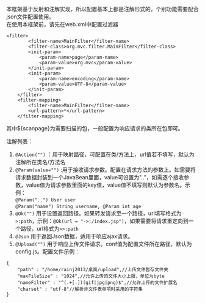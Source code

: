 本框架基于反射和注解实现，所以配置基本上都是注解形式的，个别功能需要配合json文件配置使用。  
在使用本框架前，请先在web.xml中配置过滤器  
  ```
  <filter>
          <filter-name>MainFilter</filter-name>
          <filter-class>org.mvc.filter.MainFilter</filter-class>
          <init-param>
              <param-name>page</param-name>
              <param-value>org.mvc</param-value>
          </init-param>
          <init-param>
              <param-name>encoding</param-name>
              <param-value>UTF-8</param-value>
          </init-param>
      </filter>
      <filter-mapping>
          <filter-name>MainFilter</filter-name>
          <url-pattern>*</url-pattern>
      </filter-mapping>
  ```
  
其中${scanpage}为需要扫描的包，一般配置为响应请求的类所在包即可。  
  
注解列表：  
1. `@Action("")`  ：用于映射路径，可配置在类/方法上，url值若不填写，默认为注解所在类名/方法名  
2. `@Param(value="")`  :用于接收请求参数。配置在请求方法的参数上。如需要将请求数据封装到一个JavaBean里面，value可设置为".."，如需逐个接收参数，value值为请求参数里面的key值，value值不填写则默认为参数名。示例：  
`@Param("..") User user`  
`@Param("name") String username, @Param int age`  
3. `@Ok("")`  用于设置返回路径。如果转发请求至一个路径，url填写格式为`->:path`，示例：`@Ok(url = "->:/index.jsp")`，如果需要将请求重定向到一个路径，url格式为`>>:path`  
4. `@Json`  用于返回Json数据，适用于响应ajax请求。  
5.  `@Upload("")`  用于响应上传文件请求。conf值为配置文件所在路径，默认为config.js。配置文件示例：  
```
{  
    "path" : "/home/rainj2013/桌面/upload",//上传文件暂存文件夹  
    "maxFileSize" : "1024",//允许上传的文件大小上限，单位为byte  
    "nameFilter" : "^(.+[.])(gif|jpg|png)$",//允许上传的文件扩展名  
    "charset" : "utf-8"//解析非文件表单项时采用的字符集  
}
```

